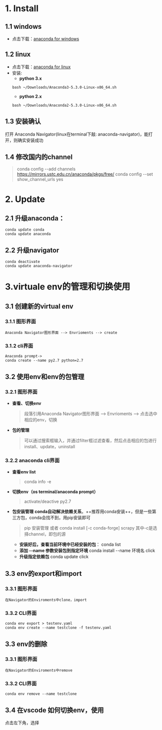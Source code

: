 
# 1. Install
## 1.1 windows
- 点击下载：[anaconda for windows](https://www.anaconda.com/distribution/#windows)
## 1.2 linux
- 点击下载：[anaconda for linux](https://www.anaconda.com/download/#linux)
- 安装:
  + **python 3.x**
  ```
  bash ~/Downloads/Anaconda3-5.3.0-Linux-x86_64.sh
  ```
  + **python 2.x**
  ```
  bash ~/Downloads/Anaconda2-5.3.0-Linux-x86_64.sh
  ```
## 1.3 安装确认
打开 Anaconda Navigator(linux在terminal下敲: anaconda-navigator)，能打开，则确实安装成功
## 1.4 修改国内的channel
> conda config --add channels https://mirrors.ustc.edu.cn/anaconda/pkgs/free/
> conda config --set show_channel_urls yes

# 2. Update
## 2.1 **升级anaconda**：
```
conda update conda
conda update anaconda
```
## 2.2 **升级navigator**
```
conda deactivate
conda update anaconda-navigator
```
# 3.virtuale env的管理和切换使用
## 3.1 创建新的virtual env
### 3.1.1 图形界面
    Anaconda Navigator图形界面 --> Envrioments --> create
### 3.1.2 cli界面
    Anaconda prompt->
    conda create --name py2.7 python=2.7
## 3.2 使用env和env的包管理
### 3.2.1 图形界面
- **查看、切换env**
  > 段落引用Anaconda Navigator图形界面 --> Envrioments --> 点击选中相应的env，切换
- **包的管理**
  > 可以通过搜索框输入，并通过filter框过滤查看，然后点击相应的包进行install、update，uninstall
### 3.2.2 anaconda cli界面
- **查看env list**
    > conda info -e
- **切换env（os terminal/anaconda prompt）**
    > activate/deactive py2.7
- **包安装管理**
**conda自动解决依赖关系**，++推荐用conda安装++，但是一些第三方包，conda会找不到，用pip安装即可
    > pip 安装管理 
    或者
    > conda install [-c conda-forge] scrapy
      其中-c是选择channel，即包的源
  - **安装好后，查看当前环境中已经安装的包**：
    conda list
  - **添加 --name 参数安装包到指定环境**
    conda install --name 环境名 click
  - **升级指定依赖包**
    conda update click
    
## 3.3 env的export和import
### 3.3.1 图形界面
    在Navigator的Enviroments中clone，import
### 3.3.2 CLI界面
```
conda env export > testenv.yaml
conda env create --name testclone -f testenv.yaml
```

## 3.3 env的删除
### 3.3.1 图形界面
    在Navigator的Enviroments中remove
### 3.3.2 CLI界面
```
conda env remove --name testclone
```

## 3.4 在vscode 如何切换env，使用
点击左下角，选择

